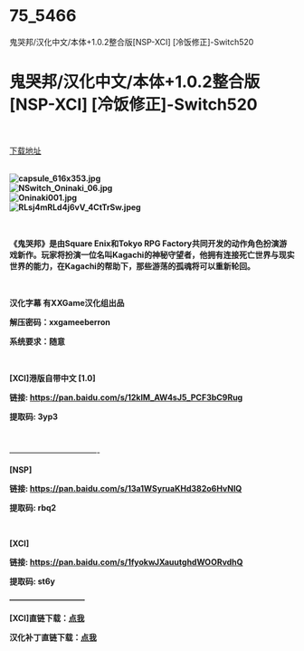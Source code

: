 # 75_5466
鬼哭邦/汉化中文/本体+1.0.2整合版[NSP-XCI] [冷饭修正]-Switch520
# 鬼哭邦/汉化中文/本体+1.0.2整合版[NSP-XCI] [冷饭修正]-Switch520
 <br/></br>
[下载地址](https://www.switch520.cc/article/5466 "下载地址")
<br/></br>

<p><strong><img title="capsule_616x353.jpg" src="https://www.switch520.cc/muke_img/2021_09_05_7a61f5198d883.jpg" alt="capsule_616x353.jpg"></strong><br>
<strong><img title="NSwitch_Oninaki_06.jpg" src="https://www.switch520.cc/muke_img/2021_09_05_4149009f8aa3f.jpg" alt="NSwitch_Oninaki_06.jpg"></strong><br>
<strong><img title="Oninaki001.jpg" src="https://www.switch520.cc/muke_img/2021_09_05_38b98f2443e7f.jpg" alt="Oninaki001.jpg"></strong><br>
<strong><img title="RLsj4mRLd4j6vV_4CtTrSw.jpeg" src="https://www.switch520.cc/muke_img/2021_09_05_1c8791e1b2a4e.jpeg" alt="RLsj4mRLd4j6vV_4CtTrSw.jpeg"></strong></p>
<p>&nbsp;</p>
<p><strong>《鬼哭邦》是由Square Enix和Tokyo RPG Factory共同开发的动作角色扮演游戏新作。玩家将扮演一位名叫Kagachi的神秘守望者，他拥有连接死亡世界与现实世界的能力，在Kagachi的帮助下，那些游荡的孤魂将可以重新轮回。</strong></p>
<p>&nbsp;</p>
<p><strong>汉化字幕 有XXGame汉化组出品</strong></p>
<p><strong>解压密码：xxgameeberron</strong></p>
<p><strong>系统要求：随意</strong></p>
<p>&nbsp;</p>
<p><strong>[XCI]港版自带中文 [1.0]</strong></p>
<p><strong>链接: <a href="https://pan.baidu.com/s/12klM_AW4sJ5_PCF3bC9Rug">https://pan.baidu.com/s/12klM_AW4sJ5_PCF3bC9Rug </a></strong></p>
<p><strong>提取码: 3yp3</strong></p>
<p>&nbsp;</p>
<p>———————————-</p>
<p><strong>[NSP]</strong></p>
<p><strong>链接: <a href="https://pan.baidu.com/s/13a1WSyruaKHd382o6HvNIQ">https://pan.baidu.com/s/13a1WSyruaKHd382o6HvNIQ </a></strong></p>
<p><strong>提取码: rbq2</strong></p>
<p>&nbsp;</p>
<p><strong>[XCI]</strong></p>
<p><strong>链接: <a href="https://pan.baidu.com/s/1fyokwJXauutghdWOORvdhQ">https://pan.baidu.com/s/1fyokwJXauutghdWOORvdhQ </a></strong></p>
<p><strong>提取码: st6y</strong></p>
<p><strong>—————————–</strong></p>
<p><strong>[XCI]直链下载：<a href="https://ziyuan3.free520.net/kaifa/1youxi/ONINAKI%20%5B01001AF00CE54000%5D%20%5Bv131072%5D%20(1G%2B1U).xci">点我</a></strong></p>
<p><strong>汉化补丁直链下载：<a href="https://ziyuan3.free520.net/kaifa/1youxi/鬼哭邦正式版汉化补丁V1.6(支持%20游戏版本V1.02).zip">点我</a></strong></p>

